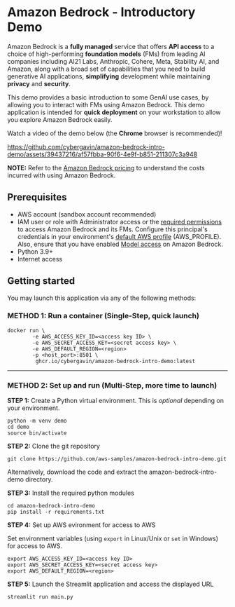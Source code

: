 # Amazon Bedrock - Introductory Demo

Amazon Bedrock is a **fully managed** service that offers **API access** to a choice of high-performing **foundation models** (FMs) from leading AI companies
including AI21 Labs, Anthropic, Cohere, Meta, Stability AI, and Amazon, along with a broad set of capabilities that you need to build generative AI applications, **simplifying** development while maintaining **privacy** and **security**. 

This demo provides a basic introduction to some GenAI use cases, by allowing you to interact with FMs using Amazon Bedrock. This demo application is intended for **quick deployment** on your workstation to allow you explore Amazon Bedrock easily.

Watch a video of the demo below (the **Chrome** browser is recommended)! 


https://github.com/cybergavin/amazon-bedrock-intro-demo/assets/39437216/af57fbba-90f6-4e9f-b851-211307c3a948


**NOTE:** Refer to the [Amazon Bedrock pricing](https://aws.amazon.com/bedrock/pricing/) to understand the costs incurred with using Amazon Bedrock.

## Prerequisites
- AWS account (sandbox account recommended)
- IAM user or role with Administrator access or the [required permissions](https://docs.aws.amazon.com/bedrock/latest/userguide/security_iam_id-based-policy-examples.html) to access Amazon Bedrock and its FMs. Configure this principal's credentials in your environment's [default AWS profile](https://docs.aws.amazon.com/cli/latest/userguide/cli-configure-envvars.html) (AWS_PROFILE). Also, ensure that you have enabled [Model access](https://docs.aws.amazon.com/bedrock/latest/userguide/model-access.html) on Amazon Bedrock.
- Python 3.9+
- Internet access

## Getting started

You may launch this application via any of the following methods:

### METHOD 1: Run a container (Single-Step, quick launch)

```
docker run \
        -e AWS_ACCESS_KEY_ID=<access key ID> \
        -e AWS_SECRET_ACCESS_KEY=<secret access key> \
        -e AWS_DEFAULT_REGION=<region>
        -p <host_port>:8501 \
         ghcr.io/cybergavin/amazon-bedrock-intro-demo:latest
```

---

### METHOD 2: Set up and run (Multi-Step, more time to launch)

**STEP 1:** Create a Python virtual environment. This is *optional* depending on your environment. 

```
python -m venv demo
cd demo
source bin/activate
```

**STEP 2:** Clone the git repository

```
git clone https://github.com/aws-samples/amazon-bedrock-intro-demo.git
```

Alternatively, download the code and extract the amazon-bedrock-intro-demo directory.

**STEP 3:** Install the required python modules 

```
cd amazon-bedrock-intro-demo
pip install -r requirements.txt
```

**STEP 4:** Set up AWS evironment for access to AWS

Set environment variables (using `export` in Linux/Unix or `set` in Windows) for access to AWS.

```
export AWS_ACCESS_KEY_ID=<access key ID>
export AWS_SECRET_ACCESS_KEY=<secret access key>
export AWS_DEFAULT_REGION=<region>
```

**STEP 5:** Launch the Streamlit application and access the displayed URL

```
streamlit run main.py
```